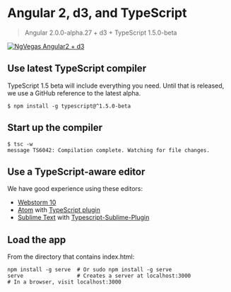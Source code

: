 # Angular 2, d3, and TypeScript
> Angular 2.0.0-alpha.27 + d3 + TypeScript 1.5.0-beta

[![NgVegas Angular2 + d3](http://img.youtube.com/vi/x296y5mErWI/0.jpg)](http://www.youtube.com/watch?v=x296y5mErWI)


## Use latest TypeScript compiler
TypeScript 1.5 beta will include everything you need. Until that is released,
we use a GitHub reference to the latest alpha.

    $ npm install -g typescript@^1.5.0-beta

## Start up the compiler

    $ tsc -w
    message TS6042: Compilation complete. Watching for file changes.

## Use a TypeScript-aware editor
We have good experience using these editors:

* [Webstorm 10](https://www.jetbrains.com/webstorm/download/)
* [Atom](https://atom.io/) with [TypeScript plugin](https://atom.io/packages/atom-typescript)
* [Sublime Text](http://www.sublimetext.com/3) with [Typescript-Sublime-Plugin](https://github.com/Microsoft/Typescript-Sublime-plugin#installation)

## Load the app
From the directory that contains index.html:

    npm install -g serve  # Or sudo npm install -g serve
    serve                 # Creates a server at localhost:3000
    # In a browser, visit localhost:3000
